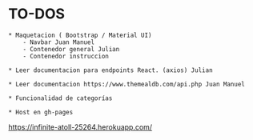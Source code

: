 # TO-DOS

    * Maquetacion ( Bootstrap / Material UI)
        - Navbar Juan Manuel
        - Contenedor general Julian
        - Contenedor instruccion

    * Leer documentacion para endpoints React. (axios) Julian

    * Leer documentacion https://www.themealdb.com/api.php Juan Manuel

    * Funcionalidad de categorías

    * Host en gh-pages

     




https://infinite-atoll-25264.herokuapp.com/
